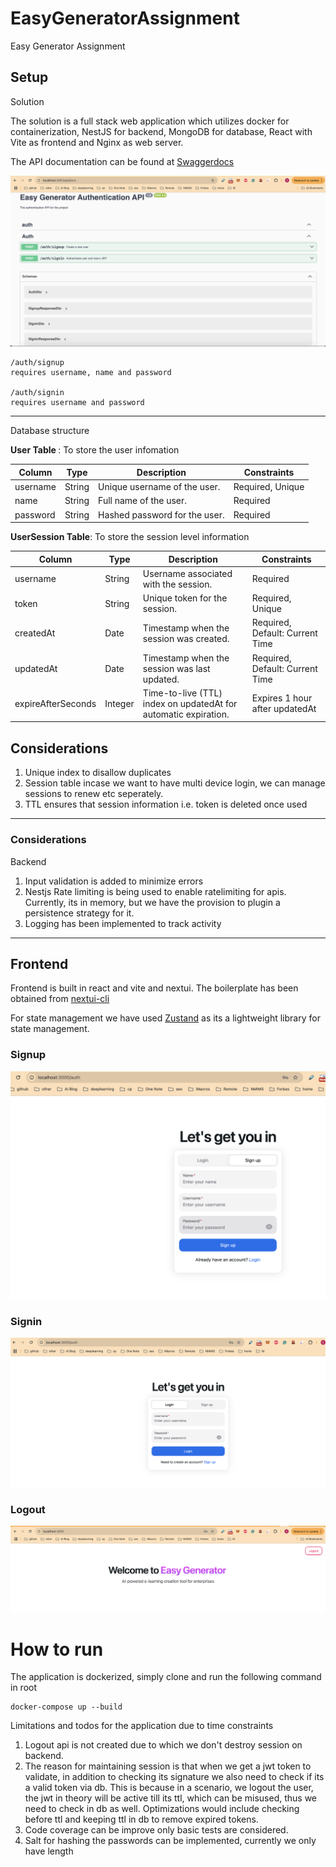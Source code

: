 # EasyGeneratorAssignment
Easy Generator Assignment

## Setup 

Solution

The solution is a full stack web application which utilizes docker for containerization, NestJS for backend, MongoDB for database, React with Vite as frontend and Nginx as web server.

The API documentation can be found at [Swaggerdocs](http://localhost:3001/api/docs)


![API Docs](/docs/images/api-docs.png)

```
/auth/signup
requires username, name and password

/auth/signin
requires username and password

```

---

Database structure

<b>User Table </b>: 
To store the user infomation

| Column |	Type	| Description|	Constraints|
|---|---|---|---|
username	|String	|Unique username of the user.|	Required, Unique
name|	String |	Full name of the user.	|Required
password|	String	|Hashed password for the user.	|Required


<b>UserSession Table</b>: To store the session level information

| Column             | Type    | Description                                                     | Constraints                     |
|--------------------|---------|-----------------------------------------------------------------|---------------------------------|
| username           | String  | Username associated with the session.                           | Required                        |
| token              | String  | Unique token for the session.                                   | Required, Unique                |
| createdAt          | Date    | Timestamp when the session was created.                         | Required, Default: Current Time |
| updatedAt          | Date    | Timestamp when the session was last updated.                    | Required, Default: Current Time |
| expireAfterSeconds | Integer | Time-to-live (TTL) index on updatedAt for automatic expiration. | Expires 1 hour after updatedAt  |


## Considerations
1. Unique index to disallow duplicates
2. Session table incase we want to have multi device login, we can manage sessions to renew etc seperately.
3. TTL ensures that session information i.e. token is deleted once used


---
### Considerations

Backend
1. Input validation is added to minimize errors
2. Nestjs Rate limiting is being used to enable ratelimiting for apis. Currently, its in memory, but we have the provision to plugin a persistence strategy for it.
3. Logging has been implemented to track activity

---
## Frontend
Frontend is built in react and vite and nextui. The boilerplate has been obtained from [nextui-cli](https://nextui.org/docs/guide/installation)

For state management we have used [Zustand](https://github.com/pmndrs/zustand) as its a lightweight library for state management.

### Signup

![alt text](/docs/images/signup.png)

### Signin
![Signin](/docs/images/login.png)

### Logout
![Logout](/docs/images/logout.png)

# How to run

The application is dockerized, simply clone and run the following command in root

```
docker-compose up --build
```

Limitations and todos for the application due to time constraints
1. Logout api is not created due to which we don't destroy session on backend.
2. The reason for maintaining session is that when we get a jwt token to validate, in addition to checking its signature we also need to check if its a valid token via db. This is because in a scenario, we logout the user, the jwt in theory will be active till its ttl, which can be misused, thus we need to check in db as well. Optimizations would include checking before ttl and keeping ttl in db to remove expired tokens.
3. Code coverage can be improve only basic tests are considered.
4. Salt for hashing the passwords can be implemented, currently we only have length